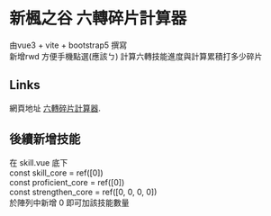 # 新楓之谷 六轉碎片計算器
由vue3 + vite + bootstrap5 撰寫  
新增rwd 方便手機點選(應該ㄅ)
計算六轉技能進度與計算累積打多少碎片
## Links

網頁地址 [六轉碎片計算器](https://github.com/shelby-yao/mapleStoryHexa/blob/main/hexaSkill.html).

## 後續新增技能
在 skill.vue 底下  
const skill_core = ref([0])  
const proficient_core = ref([0])  
const strengthen_core = ref([0, 0, 0, 0])  
於陣列中新增 0 即可加該技能數量
